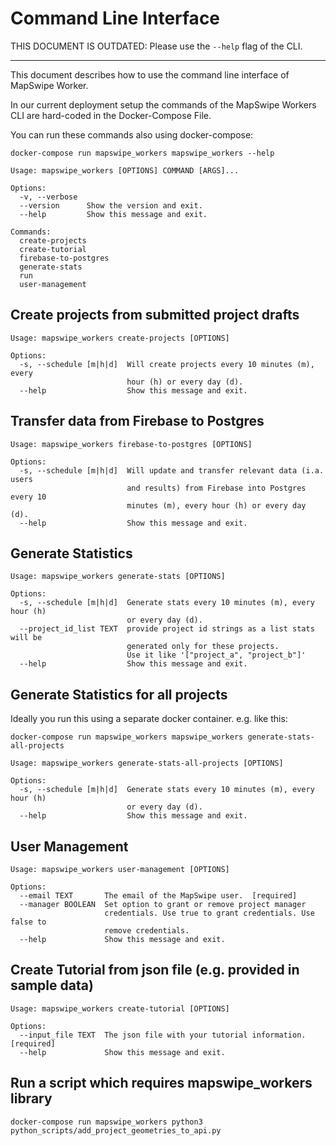 # Command Line Interface

THIS DOCUMENT IS OUTDATED: Please use the `--help` flag of the CLI.

---

This document describes how to use the command line interface of MapSwipe Worker.

In our current deployment setup the commands of the MapSwipe Workers CLI are hard-coded in the Docker-Compose File.

You can run these commands also using docker-compose:

```
docker-compose run mapswipe_workers mapswipe_workers --help
```


```
Usage: mapswipe_workers [OPTIONS] COMMAND [ARGS]...

Options:
  -v, --verbose
  --version      Show the version and exit.
  --help         Show this message and exit.

Commands:
  create-projects
  create-tutorial
  firebase-to-postgres
  generate-stats
  run
  user-management
```


## Create projects from submitted project drafts

```
Usage: mapswipe_workers create-projects [OPTIONS]

Options:
  -s, --schedule [m|h|d]  Will create projects every 10 minutes (m), every
                          hour (h) or every day (d).
  --help                  Show this message and exit.
```


## Transfer data from Firebase to Postgres

```
Usage: mapswipe_workers firebase-to-postgres [OPTIONS]

Options:
  -s, --schedule [m|h|d]  Will update and transfer relevant data (i.a. users
                          and results) from Firebase into Postgres every 10
                          minutes (m), every hour (h) or every day (d).
  --help                  Show this message and exit.
```


## Generate Statistics

```
Usage: mapswipe_workers generate-stats [OPTIONS]

Options:
  -s, --schedule [m|h|d]  Generate stats every 10 minutes (m), every hour (h)
                          or every day (d).
  --project_id_list TEXT  provide project id strings as a list stats will be
                          generated only for these projects.
                          Use it like '["project_a", "project_b"]'
  --help                  Show this message and exit.
```

## Generate Statistics for all projects

Ideally you run this using a separate docker container. e.g. like this:

```
docker-compose run mapswipe_workers mapswipe_workers generate-stats-all-projects
```

```
Usage: mapswipe_workers generate-stats-all-projects [OPTIONS]

Options:
  -s, --schedule [m|h|d]  Generate stats every 10 minutes (m), every hour (h)
                          or every day (d).
  --help                  Show this message and exit.
```

## User Management

```
Usage: mapswipe_workers user-management [OPTIONS]

Options:
  --email TEXT       The email of the MapSwipe user.  [required]
  --manager BOOLEAN  Set option to grant or remove project manager
                     credentials. Use true to grant credentials. Use false to
                     remove credentials.
  --help             Show this message and exit.
```


## Create Tutorial from json file (e.g. provided in sample data)

```
Usage: mapswipe_workers create-tutorial [OPTIONS]

Options:
  --input_file TEXT  The json file with your tutorial information.  [required]
  --help             Show this message and exit.

```

## Run a script which requires mapswipe_workers library
```
docker-compose run mapswipe_workers python3 python_scripts/add_project_geometries_to_api.py
```
